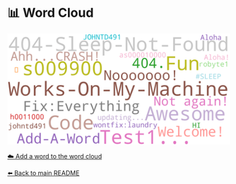 # 📊 Word Cloud

![Word Cloud](https://raw.githubusercontent.com/s009900/s009900/main/assets/wordcloud.png)

[☁️ Add a word to the word cloud](https://github.com/s009900/s009900/issues/new?template=word-cloud-submission.yml)

[⬅️ Back to main README](README.md)


